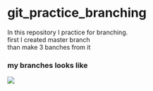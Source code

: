 # git_practice_branching

<html>
  <head>
    
  </head>
  <body>
In this repository I practice for branching. 
<br>first I created master branch 
<br>than make 3 banches from it 
<br><h3>my branches looks like </h3>

  
 
</body>
</html>
<img src="https://github.com/VivekKadvani/git_practice_branching/blob/352cfa9b4d93e36ad3b9bc5cdcab9f9665e172d2/Screenshot%20from%202023-01-19%2012-13-39.png" >
